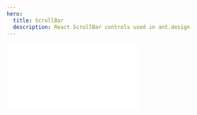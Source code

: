 ```yaml
---
hero:
  title: ScrollBar
  description: React ScrollBar controls used in ant.design
---
```


<embed src="../README.md"></embed>
